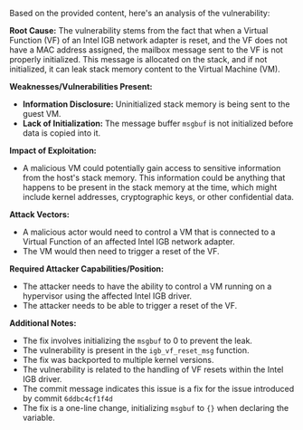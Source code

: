 Based on the provided content, here's an analysis of the vulnerability:

**Root Cause:**
The vulnerability stems from the fact that when a Virtual Function (VF) of an Intel IGB network adapter is reset, and the VF does not have a MAC address assigned, the mailbox message sent to the VF is not properly initialized. This message is allocated on the stack, and if not initialized, it can leak stack memory content to the Virtual Machine (VM).

**Weaknesses/Vulnerabilities Present:**
- **Information Disclosure:** Uninitialized stack memory is being sent to the guest VM.
- **Lack of Initialization:** The message buffer `msgbuf` is not initialized before data is copied into it.

**Impact of Exploitation:**
- A malicious VM could potentially gain access to sensitive information from the host's stack memory. This information could be anything that happens to be present in the stack memory at the time, which might include kernel addresses, cryptographic keys, or other confidential data.

**Attack Vectors:**
- A malicious actor would need to control a VM that is connected to a Virtual Function of an affected Intel IGB network adapter.
- The VM would then need to trigger a reset of the VF.

**Required Attacker Capabilities/Position:**
- The attacker needs to have the ability to control a VM running on a hypervisor using the affected Intel IGB driver.
- The attacker needs to be able to trigger a reset of the VF.

**Additional Notes:**
- The fix involves initializing the `msgbuf` to 0 to prevent the leak.
- The vulnerability is present in the `igb_vf_reset_msg` function.
- The fix was backported to multiple kernel versions.
- The vulnerability is related to the handling of VF resets within the Intel IGB driver.
- The commit message indicates this issue is a fix for the issue introduced by commit `6ddbc4cf1f4d`
- The fix is a one-line change, initializing `msgbuf` to `{}` when declaring the variable.